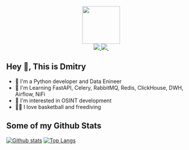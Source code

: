 <div id="header" align="center">
  <img src="https://media.giphy.com/media/lP8xu5t2DLGG045H8F/giphy.gif" width="100"/>
  <div id="badges">
    <a href="mailto:taren4ik@protonmail.com")">
      <img src="https://img.shields.io/badge/-taren4ik@protonmail.com-c14438?style=flat&logo=Proton&logoColor=brightgreen&link=mailto:taren4ik@protonmail.com"/>
    </a>
    <a href="https://t.me/bomarshee">
      <img src="https://img.shields.io/badge/-bomarshee-blue?style=social&logo=telegram&link=https://t.me/bomarshee"/>
    </a>
    <a>
     <img src="https://komarev.com/ghpvc/?username=taren4ik&style=flat-square&color=brightgreen" alt=""/>
    </a>
  </div>
</div>



## Hey 👋, This is Dmitry


- 🐍 I'm a Python developer and Data Enineer
- 📖 I'm Learning FastAPI, Celery, RabbitMQ, Redis, ClickHouse, DWH, Airflow, NiFi
- 👀 I'm interested in OSINT development
- 🏀🤿  I love basketball and freediving

## Some of my Github Stats
[![Github stats](https://github-readme-stats.vercel.app/api?username=taren4ik&show_icons=true&include_all_commits=true)](https://github.com/taren4ik/github-readme-stats)
[![Top Langs](https://github-readme-stats.vercel.app/api/top-langs/?username=taren4ik&layout=compact)](https://github.com/taren4ik/github-readme-stats)
